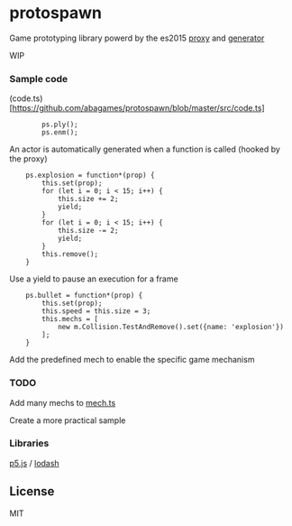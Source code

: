protospawn
======================

Game prototyping library powerd by the es2015 [proxy](https://developer.mozilla.org/ja/docs/Web/JavaScript/Reference/Global_Objects/Proxy) and [generator](https://developer.mozilla.org/ja/docs/Web/JavaScript/Reference/Global_Objects/Generator)

WIP

### Sample code

(code.ts)[https://github.com/abagames/protospawn/blob/master/src/code.ts]

```
        ps.ply();
        ps.enm();
```

An actor is automatically generated when a function is called (hooked by the proxy)

```
    ps.explosion = function*(prop) {
        this.set(prop);
        for (let i = 0; i < 15; i++) {
            this.size += 2;
            yield;
        }
        for (let i = 0; i < 15; i++) {
            this.size -= 2;
            yield;
        }
        this.remove();
    }
```

Use a yield to pause an execution for a frame

```
    ps.bullet = function*(prop) {
        this.set(prop);
        this.speed = this.size = 3;
        this.mechs = [
            new m.Collision.TestAndRemove().set({name: 'explosion'})
        ];
    }
```

Add the predefined mech to enable the specific game mechanism

### TODO

Add many mechs to [mech.ts](https://github.com/abagames/protospawn/blob/master/src/mech.ts)

Create a more practical sample

### Libraries

[p5.js](http://p5js.org/) /
[lodash](https://lodash.com/)

License
----------
MIT
